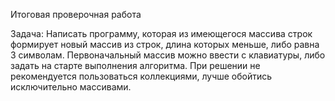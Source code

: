 Итоговая проверочная работа

Задача: Написать программу, которая из имеющегося массива строк формирует новый массив 
из строк, длина которых меньше, либо равна 3 символам. Первоначальный массив можно ввести с клавиатуры, 
либо задать на старте выполнения алгоритма. При решении не рекомендуется пользоваться коллекциями, 
лучше обойтись исключительно массивами.